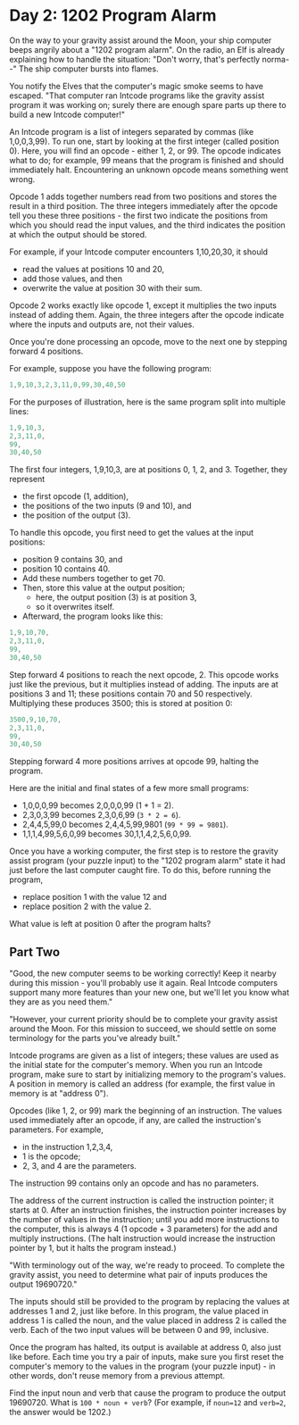# Day 2: 1202 Program Alarm

On the way to your gravity assist around the Moon,
your ship computer beeps angrily about a "1202 program alarm".
On the radio, an Elf is already explaining how to handle the situation:
"Don't worry, that's perfectly norma--"
The ship computer bursts into flames.

You notify the Elves that the computer's magic smoke seems to have escaped.
"That computer ran Intcode programs like the gravity assist program it was working on;
surely there are enough spare parts up there to build a new Intcode computer!"

An Intcode program is a list of integers separated by commas (like 1,0,0,3,99).
To run one, start by looking at the first integer (called position 0).
Here, you will find an opcode - either 1, 2, or 99.
The opcode indicates what to do; for example,
99 means that the program is finished and should immediately halt.
Encountering an unknown opcode means something went wrong.

Opcode 1 adds together numbers read from two positions
and stores the result in a third position.
The three integers immediately after the opcode tell you these three positions -
the first two indicate the positions from which you should read the input values,
and the third indicates the position at which the output should be stored.

For example, if your Intcode computer encounters 1,10,20,30, it should

- read the values at positions 10 and 20,
- add those values, and then
- overwrite the value at position 30 with their sum.

Opcode 2 works exactly like opcode 1, except it multiplies the two inputs
instead of adding them. Again, the three integers after the opcode indicate
where the inputs and outputs are, not their values.

Once you're done processing an opcode,
move to the next one by stepping forward 4 positions.

For example, suppose you have the following program:

```scala
1,9,10,3,2,3,11,0,99,30,40,50
```

For the purposes of illustration,
here is the same program split into multiple lines:

```scala
1,9,10,3,
2,3,11,0,
99,
30,40,50
```

The first four integers, 1,9,10,3, are at positions 0, 1, 2, and 3.
Together, they represent

- the first opcode (1, addition),
- the positions of the two inputs (9 and 10), and
- the position of the output (3).

To handle this opcode, you first need to get the values at the input positions:

- position 9 contains 30, and
- position 10 contains 40.
- Add these numbers together to get 70.
- Then, store this value at the output position;
  - here, the output position (3) is at position 3,
  - so it overwrites itself.
- Afterward, the program looks like this:

```scala
1,9,10,70,
2,3,11,0,
99,
30,40,50
```

Step forward 4 positions to reach the next opcode, 2.
This opcode works just like the previous, but it multiplies instead of adding.
The inputs are at positions 3 and 11;
these positions contain 70 and 50 respectively.
Multiplying these produces 3500; this is stored at position 0:

```scala
3500,9,10,70,
2,3,11,0,
99,
30,40,50
```

Stepping forward 4 more positions arrives at opcode 99, halting the program.

Here are the initial and final states of a few more small programs:

- 1,0,0,0,99 becomes 2,0,0,0,99 (1 + 1 = 2).
- 2,3,0,3,99 becomes 2,3,0,6,99 (`3 * 2 = 6`).
- 2,4,4,5,99,0 becomes 2,4,4,5,99,9801 (`99 * 99 = 9801`).
- 1,1,1,4,99,5,6,0,99 becomes 30,1,1,4,2,5,6,0,99.

Once you have a working computer, the first step is to restore the gravity
assist program (your puzzle input) to the "1202 program alarm"
state it had just before the last computer caught fire.
To do this, before running the program,

- replace position 1 with the value 12 and
- replace position 2 with the value 2.

What value is left at position 0 after the program halts?

## Part Two

"Good, the new computer seems to be working correctly!
Keep it nearby during this mission -
you'll probably use it again.
Real Intcode computers support many more features than your new one,
but we'll let you know what they are as you need them."

"However, your current priority should be to complete your
gravity assist around the Moon. For this mission to succeed, we
should settle on some terminology for the parts you've already built."

Intcode programs are given as a list of integers;
these values are used as the initial state for the computer's memory.
When you run an Intcode program, make sure to start by initializing
memory to the program's values. A position in memory is called an address
(for example, the first value in memory is at "address 0").

Opcodes (like 1, 2, or 99) mark the beginning of an instruction.
The values used immediately after an opcode, if any,
are called the instruction's parameters.
For example,

- in the instruction 1,2,3,4,
- 1 is the opcode;
- 2, 3, and 4 are the parameters.

The instruction 99 contains only an opcode and has no parameters.

The address of the current instruction is called the instruction pointer;
it starts at 0. After an instruction finishes, the instruction pointer
increases by the number of values in the instruction;
until you add more instructions to the computer, this is always 4
(1 opcode + 3 parameters) for the add and multiply instructions.
(The halt instruction would increase the instruction pointer by 1,
but it halts the program instead.)

"With terminology out of the way, we're ready to proceed.
To complete the gravity assist,
you need to determine what pair of inputs produces the output 19690720."

The inputs should still be provided to the program by replacing the values at
addresses 1 and 2, just like before. In this program, the value placed in
address 1 is called the noun, and the value placed in address 2 is called the
verb. Each of the two input values will be between 0 and 99, inclusive.

Once the program has halted, its output is available at address 0, also just
like before. Each time you try a pair of inputs, make sure you first reset the
computer's memory to the values in the program (your puzzle input) - in other
words, don't reuse memory from a previous attempt.

Find the input noun and verb that cause the program to produce the output 19690720.
What is `100 * noun + verb`?
(For example, if `noun=12` and `verb=2`, the answer would be 1202.)

